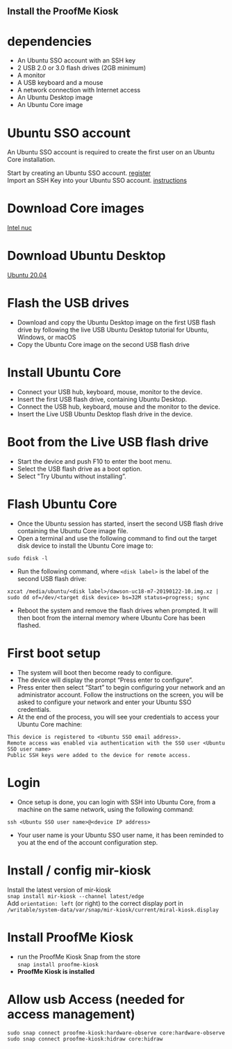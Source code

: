## Install the ProofMe Kiosk

# dependencies
- An Ubuntu SSO account with an SSH key
- 2 USB 2.0 or 3.0 flash drives (2GB minimum)
- A monitor
- A USB keyboard and a mouse
- A network connection with Internet access
- An Ubuntu Desktop image
- An Ubuntu Core image

# Ubuntu SSO account
An Ubuntu SSO account is required to create the first user on an Ubuntu Core installation.

Start by creating an Ubuntu SSO account. [register](https://login.ubuntu.com/)   
Import an SSH Key into your Ubuntu SSO account. [instructions](https://help.ubuntu.com/community/SSH/OpenSSH/Keys)

# Download Core images
[Intel nuc](https://people.canonical.com/~platform/images/nuc/intel_dawson/dawson-uc18-m7-20190122-10.img.xz)

# Download Ubuntu Desktop
[Ubuntu 20.04](https://ubuntu.com/download/desktop)

# Flash the USB drives
- Download and copy the Ubuntu Desktop image on the first USB flash drive by following the live USB Ubuntu Desktop tutorial for Ubuntu, Windows, or macOS
- Copy the Ubuntu Core image on the second USB flash drive

# Install Ubuntu Core
- Connect your USB hub, keyboard, mouse, monitor to the device.
- Insert the first USB flash drive, containing Ubuntu Desktop.
- Connect the USB hub, keyboard, mouse and the monitor to the device.
- Insert the Live USB Ubuntu Desktop flash drive in the device.

# Boot from the Live USB flash drive
- Start the device and push F10 to enter the boot menu.
- Select the USB flash drive as a boot option.
- Select "Try Ubuntu without installing”.

# Flash Ubuntu Core
- Once the Ubuntu session has started, insert the second USB flash drive containing the Ubuntu Core image file.  
- Open a terminal and use the following command to find out the target disk device to install the Ubuntu Core image to:  

`sudo fdisk -l`  
- Run the following command, where `<disk label>` is the label of the second USB flash drive:

`xzcat /media/ubuntu/<disk label>/dawson-uc18-m7-20190122-10.img.xz | sudo dd of=/dev/<target disk device> bs=32M status=progress; sync`  
- Reboot the system and remove the flash drives when prompted. It will then boot from the internal memory where Ubuntu Core has been flashed.

# First boot setup
- The system will boot then become ready to configure.
- The device will display the prompt “Press enter to configure”.
- Press enter then select “Start” to begin configuring your network and an administrator account. Follow the instructions on the screen, you will be asked to configure your network and enter your Ubuntu SSO credentials.
- At the end of the process, you will see your credentials to access your Ubuntu Core machine:

```
This device is registered to <Ubuntu SSO email address>.
Remote access was enabled via authentication with the SSO user <Ubuntu SSO user name>
Public SSH keys were added to the device for remote access.
```

# Login
-  Once setup is done, you can login with SSH into Ubuntu Core, from a machine on the same network, using the following command:

`ssh <Ubuntu SSO user name>@<device IP address>`
- Your user name is your Ubuntu SSO user name, it has been reminded to you at the end of the account configuration step.

# Install / config mir-kiosk
Install the latest version of mir-kiosk  
`snap install mir-kiosk --channel latest/edge`  
Add `orientation: left` (or right) to the  correct display port in `/writable/system-data/var/snap/mir-kiosk/current/miral-kiosk.display`

# Install ProofMe Kiosk
- run the ProofMe Kiosk Snap from the store  
`snap install proofme-kiosk`
- **ProofMe Kiosk is installed**


# Allow usb Access (needed for access management)
`sudo snap connect proofme-kiosk:hardware-observe core:hardware-observe`  
`sudo snap connect proofme-kiosk:hidraw core:hidraw`  

